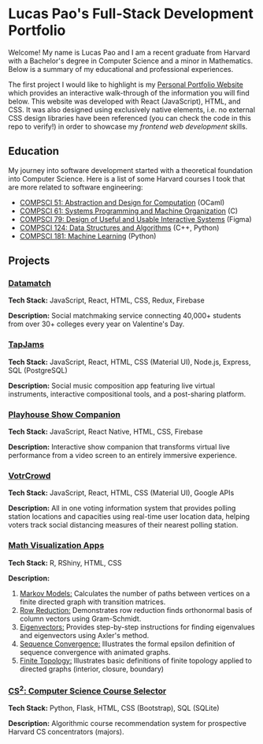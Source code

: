 # Lucas Pao's Full-Stack Development Portfolio

Welcome! My name is Lucas Pao and I am a recent graduate from Harvard with a Bachelor's degree in Computer Science and a minor in Mathematics. Below is a summary of my educational and professional experiences.

The first project I would like to highlight is my [Personal Portfolio Website](https://lucaspingpao.github.io/) which provides an interactive walk-through of the information you will find below. This website was developed with React (JavaScript), HTML, and CSS. It was also designed using exclusively native elements, i.e. no external CSS design libraries have been referenced (you can check the code in this repo to verify!) in order to showcase my *frontend web development* skills.

## Education

My journey into software development started with a theoretical foundation into Computer Science. Here is a list of some Harvard courses I took that are more related to software engineering:
* [COMPSCI 51: Abstraction and Design for Computation](https://cs51.io/) (OCaml)
* [COMPSCI 61: Systems Programming and Machine Organization](https://cs61.seas.harvard.edu/site/) (C)
* [COMPSCI 79: Design of Useful and Usable Interactive Systems](https://glassmanlab.seas.harvard.edu/cs179.html) (Figma)
* [COMPSCI 124: Data Structures and Algorithms](https://groups.seas.harvard.edu/courses/cs124/cs124.html) (C++, Python)
* [COMPSCI 181: Machine Learning](https://harvard-ml-courses.github.io/cs181-web/) (Python)

## Projects

### [Datamatch](https://datamatch.me)
**Tech Stack:** JavaScript, React, HTML, CSS, Redux, Firebase

**Description:** Social matchmaking service connecting 40,000+ students from over 30+ colleges every year on Valentine's Day.

### [TapJams](https://lucaspingpao.github.io/#/projects/polysymph)

**Tech Stack:** JavaScript, React, HTML, CSS (Material UI), Node.js, Express, SQL (PostgreSQL)

**Description:** Social music composition app featuring live virtual instruments, interactive compositional tools, and a post-sharing platform.

### [Playhouse Show Companion](https://getplayhouse.weebly.com)

**Tech Stack:** JavaScript, React Native, HTML, CSS, Firebase

**Description:** Interactive show companion that transforms virtual live performance from a video screen to an entirely immersive experience.

### [VotrCrowd](https://lucaspingpao.github.io/#/projects/votrcrowd)

**Tech Stack:** JavaScript, React, HTML, CSS (Material UI), Google APIs

**Description:** All in one voting information system that provides polling station locations and capacities using real-time user location data, helping voters track social distancing measures of their nearest polling station.

### [Math Visualization Apps](https://lucaspingpao.github.io/#/projects/rshinyapps)

**Tech Stack:** R, RShiny, HTML, CSS

**Description:**
1. [Markov Models:](https://lucaspingpao.shinyapps.io/Math23a-Week1-MarkovModels/) Calculates the number of paths between vertices on a finite directed graph with transition matrices.
2. [Row Reduction:](https://lucaspingpao.shinyapps.io/Math23a-Week3-RowReduction/) Demonstrates row reduction finds orthonormal basis of column vectors using Gram-Schmidt.
3. [Eigenvectors:](https://lucaspingpao.shinyapps.io/Math23a-Week4-Eigenvectors/) Provides step-by-step instructions for finding eigenvalues and eigenvectors using Axler's method.
4. [Sequence Convergence:](https://lucaspingpao.shinyapps.io/Math23-Week5-Sequences/) Illustrates the formal epsilon definition of sequence convergence with animated graphs.
5. [Finite Topology:](https://lucaspingpao.shinyapps.io/Math23-Week9-FiniteTopology/) Illustrates basic definitions of finite topology applied to directed graphs (interior, closure, boundary)

### [CS<sup>2</sup>: Computer Science Course Selector](https://lucaspingpao.github.io/#/projects/cssquared)

**Tech Stack:** Python, Flask, HTML, CSS (Bootstrap), SQL (SQLite)

**Description:** Algorithmic course recommendation system for prospective Harvard CS concentrators (majors).
